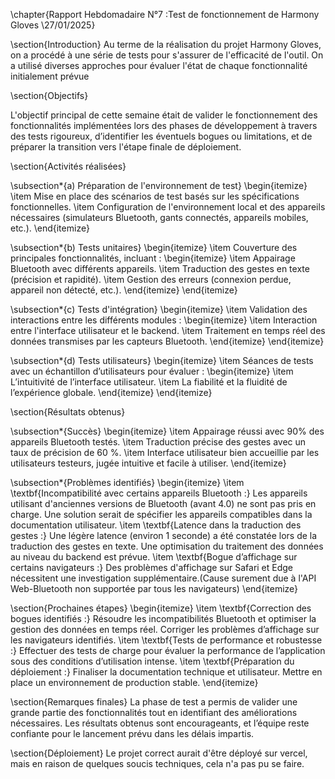 \chapter{Rapport Hebdomadaire N°7 :Test de fonctionnement de Harmony Gloves \\27/01/2025}


\section{Introduction}
Au terme de la réalisation du projet Harmony Gloves, on a procédé à une série de tests pour s'assurer de l'efficacité de l'outil. On a utilisé diverses approches pour évaluer l'état de chaque fonctionnalité initialement prévue

\section{Objectifs}

L'objectif principal de cette semaine était de valider le fonctionnement des fonctionnalités implémentées lors des phases de développement à travers des tests rigoureux, d’identifier les éventuels bogues ou limitations, et de préparer la transition vers l'étape finale de déploiement.

\section{Activités réalisées}

\subsection*{a) Préparation de l'environnement de test}
\begin{itemize}
    \item Mise en place des scénarios de test basés sur les spécifications fonctionnelles.
    \item Configuration de l'environnement local et des appareils nécessaires (simulateurs Bluetooth, gants connectés, appareils mobiles, etc.).
\end{itemize}

\subsection*{b) Tests unitaires}
\begin{itemize}
    \item Couverture des principales fonctionnalités, incluant :
    \begin{itemize}
        \item Appairage Bluetooth avec différents appareils.
        \item Traduction des gestes en texte (précision et rapidité).
        \item Gestion des erreurs (connexion perdue, appareil non détecté, etc.).
    \end{itemize}
\end{itemize}

\subsection*{c) Tests d'intégration}
\begin{itemize}
    \item Validation des interactions entre les différents modules :
    \begin{itemize}
        \item Interaction entre l'interface utilisateur et le backend.
        \item Traitement en temps réel des données transmises par les capteurs Bluetooth.
    \end{itemize}
\end{itemize}

\subsection*{d) Tests utilisateurs} 
\begin{itemize}
    \item Séances de tests avec un échantillon d’utilisateurs pour évaluer :
    \begin{itemize}
        \item L’intuitivité de l’interface utilisateur.
        \item La fiabilité et la fluidité de l’expérience globale.
    \end{itemize}
\end{itemize}

\section{Résultats obtenus}

\subsection*{Succès}
\begin{itemize}
    \item Appairage réussi avec 90\% des appareils Bluetooth testés.
    \item Traduction précise des gestes avec un taux de précision de 60 \%.
    \item Interface utilisateur bien accueillie par les utilisateurs testeurs, jugée intuitive et facile à utiliser.
\end{itemize}

\subsection*{Problèmes identifiés}
\begin{itemize}
    \item \textbf{Incompatibilité avec certains appareils Bluetooth :} Les appareils utilisant d'anciennes versions de Bluetooth (avant 4.0) ne sont pas pris en charge. Une solution serait de spécifier les appareils compatibles dans la documentation utilisateur.
    \item \textbf{Latence dans la traduction des gestes :} Une légère latence (environ 1 seconde) a été constatée lors de la traduction des gestes en texte. Une optimisation du traitement des données au niveau du backend est prévue.
    \item \textbf{Bogue d’affichage sur certains navigateurs :} Des problèmes d'affichage sur Safari et Edge nécessitent une investigation supplémentaire.(Cause surement due à l'API Web-Bluetooth non supportée par tous les navigateurs)
\end{itemize}

\section{Prochaines étapes}
\begin{itemize}
    \item \textbf{Correction des bogues identifiés :} Résoudre les incompatibilités Bluetooth et optimiser la gestion des données en temps réel. Corriger les problèmes d’affichage sur les navigateurs identifiés.
    \item \textbf{Tests de performance et robustesse :} Effectuer des tests de charge pour évaluer la performance de l’application sous des conditions d’utilisation intense.
    \item \textbf{Préparation du déploiement :} Finaliser la documentation technique et utilisateur. Mettre en place un environnement de production stable.
\end{itemize}

\section{Remarques finales}
La phase de test a permis de valider une grande partie des fonctionnalités tout en identifiant des améliorations nécessaires. Les résultats obtenus sont encourageants, et l’équipe reste confiante pour le lancement prévu dans les délais impartis.

\section{Déploiement}
Le projet correct aurait d'être déployé sur vercel, mais en raison de quelques soucis techniques, cela n'a pas pu se faire.
